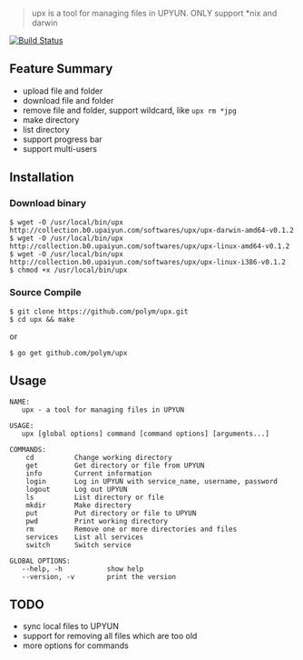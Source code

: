> upx is a tool for managing files in UPYUN. ONLY support \*nix and darwin

[![Build Status](https://travis-ci.org/polym/upx.svg?branch=master)](https://travis-ci.org/polym/upx)

## Feature Summary

- upload file and folder
- download file and folder
- remove file and folder, support wildcard, like `upx rm *jpg`
- make directory
- list directory
- support progress bar
- support multi-users


## Installation

### Download binary

```
$ wget -O /usr/local/bin/upx http://collection.b0.upaiyun.com/softwares/upx/upx-darwin-amd64-v0.1.2
$ wget -O /usr/local/bin/upx http://collection.b0.upaiyun.com/softwares/upx/upx-linux-amd64-v0.1.2
$ wget -O /usr/local/bin/upx http://collection.b0.upaiyun.com/softwares/upx/upx-linux-i386-v0.1.2
$ chmod +x /usr/local/bin/upx
```

### Source Compile

```
$ git clone https://github.com/polym/upx.git
$ cd upx && make
```

or

```
$ go get github.com/polym/upx
```

## Usage

```
NAME:
   upx - a tool for managing files in UPYUN

USAGE:
   upx [global options] command [command options] [arguments...]

COMMANDS:
    cd          Change working directory
    get         Get directory or file from UPYUN
    info        Current information
    login       Log in UPYUN with service_name, username, password
    logout      Log out UPYUN
    ls          List directory or file
    mkdir       Make directory
    put         Put directory or file to UPYUN
    pwd         Print working directory
    rm          Remove one or more directories and files
    services    List all services
    switch      Switch service

GLOBAL OPTIONS:
   --help, -h           show help
   --version, -v        print the version
```


## TODO

- sync local files to UPYUN
- support for removing all files which are too old
- more options for commands
